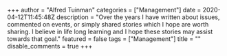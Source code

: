 +++
author = "Alfred Tuinman"
categories = ["Management"]
date = 2020-04-12T11:45:48Z
description = "Over the years I have written about issues, commented on events, or simply shared stories which I hope are worth sharing. I believe in life long learning and I hope these stories may assist towards that goal."
featured = false
tags = ["Management"]
title = ""
disable_comments = true
+++


